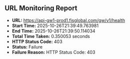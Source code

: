 ## URL Monitoring Report

- **URL:** https://api-gw1-prod1.fisglobal.com/gw/v1/health
- **Start Time:** 2025-10-26T21:39:49.763981
- **End Time:** 2025-10-26T21:39:50.114034
- **Total Time Taken:** 0.350053 seconds
- **HTTP Status Code:** 403
- **Status:** Failure
- **Failure Reason:** HTTP Status Code: 403
